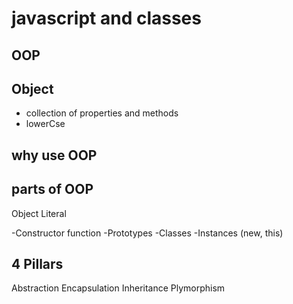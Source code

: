 # javascript and classes

## OOP

## Object
- collection of properties and methods
- lowerCse

## why use OOP

## parts of OOP
Object Literal

-Constructor function
-Prototypes
-Classes
-Instances (new, this)

## 4 Pillars
Abstraction
Encapsulation
Inheritance
Plymorphism